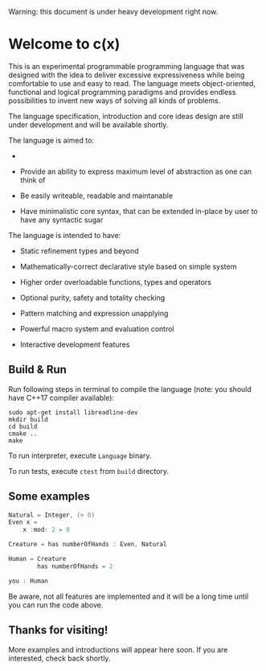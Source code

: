 Warning: this document is under heavy development right now. 

# Welcome to c(x)

This is an experimental programmable programming language that was designed with the idea to deliver excessive expressiveness while being comfortable to use and easy to read. The language meets object-oriented, functional and logical programming paradigms and provides endless possibilities to invent new ways of solving all kinds of problems.

The language specification, introduction and core ideas design are still under development and will be available shortly.

The language is aimed to:

+ 

+ Provide an ability to express maximum level of abstraction as one can think of

+ Be easily writeable, readable and maintanable

+ Have minimalistic core syntax, that can be extended in-place by user to have any syntactic sugar

The language is intended to have:

+ Static refinement types and beyond

+ Mathematically-correct declarative style based on simple system

+ Higher order overloadable functions, types and operators

+ Optional purity, safety and totality checking

+ Pattern matching and expression unapplying

+ Powerful macro system and evaluation control

+ Interactive development features

## Build & Run

Run following steps in terminal to compile the language (note: you should have C++17 compiler available):

```
sudo apt-get install libreadline-dev
mkdir build
cd build
cmake ..
make
```

To run interpreter, execute `Language` binary.

To run tests, execute `ctest` from `build` directory.

## Some examples

```scala
Natural = Integer, (> 0)
Even x = 
    x :mod: 2 = 0

Creature = has numberOfHands : Even, Natural

Human = Creature
        has numberOfHands = 2

you : Human
```

Be aware, not all features are implemented and it will be a long time until you can run the code above.

## Thanks for visiting!

More examples and introductions will appear here soon. If you are interested, check back shortly.
